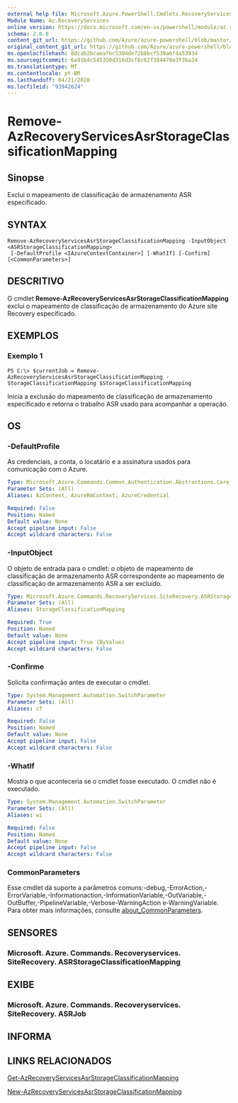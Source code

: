 ```yaml
---
external help file: Microsoft.Azure.PowerShell.Cmdlets.RecoveryServices.SiteRecovery.dll-Help.xml
Module Name: Az.RecoveryServices
online version: https://docs.microsoft.com/en-us/powershell/module/az.recoveryservices/remove-azrecoveryservicesasrstorageclassificationmapping
schema: 2.0.0
content_git_url: https://github.com/Azure/azure-powershell/blob/master/src/RecoveryServices/RecoveryServices/help/Remove-AzRecoveryServicesAsrStorageClassificationMapping.md
original_content_git_url: https://github.com/Azure/azure-powershell/blob/master/src/RecoveryServices/RecoveryServices/help/Remove-AzRecoveryServicesAsrStorageClassificationMapping.md
ms.openlocfilehash: 8dcab2bcaeafbc5304de72b8bcf539a6f4a53934
ms.sourcegitcommit: 6a91b4c545350d316d3cf8c62f384478e3f3ba24
ms.translationtype: MT
ms.contentlocale: pt-BR
ms.lasthandoff: 04/21/2020
ms.locfileid: "93942624"
---
```

# Remove-AzRecoveryServicesAsrStorageClassificationMapping

## Sinopse
Exclui o mapeamento de classificação de armazenamento ASR especificado.

## SYNTAX

```
Remove-AzRecoveryServicesAsrStorageClassificationMapping -InputObject <ASRStorageClassificationMapping>
 [-DefaultProfile <IAzureContextContainer>] [-WhatIf] [-Confirm] [<CommonParameters>]
```

## DESCRITIVO
O cmdlet **Remove-AzRecoveryServicesAsrStorageClassificationMapping** exclui o mapeamento de classificação de armazenamento do Azure site Recovery especificado.

## EXEMPLOS

### Exemplo 1
```
PS C:\> $currentJob = Remove-AzRecoveryServicesAsrStorageClassificationMapping -StorageClassificationMapping $StorageClassificationMapping
```

Inicia a exclusão do mapeamento de classificação de armazenamento especificado e retorna o trabalho ASR usado para acompanhar a operação.

## OS

### -DefaultProfile
As credenciais, a conta, o locatário e a assinatura usados para comunicação com o Azure.


```yaml
Type: Microsoft.Azure.Commands.Common.Authentication.Abstractions.Core.IAzureContextContainer
Parameter Sets: (All)
Aliases: AzContext, AzureRmContext, AzureCredential

Required: False
Position: Named
Default value: None
Accept pipeline input: False
Accept wildcard characters: False
```

### -InputObject
O objeto de entrada para o cmdlet: o objeto de mapeamento de classificação de armazenamento ASR correspondente ao mapeamento de classificação de armazenamento ASR a ser excluído.

```yaml
Type: Microsoft.Azure.Commands.RecoveryServices.SiteRecovery.ASRStorageClassificationMapping
Parameter Sets: (All)
Aliases: StorageClassificationMapping

Required: True
Position: Named
Default value: None
Accept pipeline input: True (ByValue)
Accept wildcard characters: False
```

### -Confirme
Solicita confirmação antes de executar o cmdlet.

```yaml
Type: System.Management.Automation.SwitchParameter
Parameter Sets: (All)
Aliases: cf

Required: False
Position: Named
Default value: None
Accept pipeline input: False
Accept wildcard characters: False
```

### -WhatIf
Mostra o que aconteceria se o cmdlet fosse executado. O cmdlet não é executado.

```yaml
Type: System.Management.Automation.SwitchParameter
Parameter Sets: (All)
Aliases: wi

Required: False
Position: Named
Default value: None
Accept pipeline input: False
Accept wildcard characters: False
```

### CommonParameters
Esse cmdlet dá suporte a parâmetros comuns:-debug,-ErrorAction,-ErrorVariable,-Informationaction,-InformationVariable,-OutVariable,-OutBuffer,-PipelineVariable,-Verbose-WarningAction e-WarningVariable. Para obter mais informações, consulte [about_CommonParameters](http://go.microsoft.com/fwlink/?LinkID=113216).

## SENSORES

### Microsoft. Azure. Commands. Recoveryservices. SiteRecovery. ASRStorageClassificationMapping

## EXIBE

### Microsoft. Azure. Commands. Recoveryservices. SiteRecovery. ASRJob

## INFORMA

## LINKS RELACIONADOS

[Get-AzRecoveryServicesAsrStorageClassificationMapping](./Get-AzRecoveryServicesAsrStorageClassificationMapping.md)

[New-AzRecoveryServicesAsrStorageClassificationMapping](./New-AzRecoveryServicesAsrStorageClassificationMapping.md)
